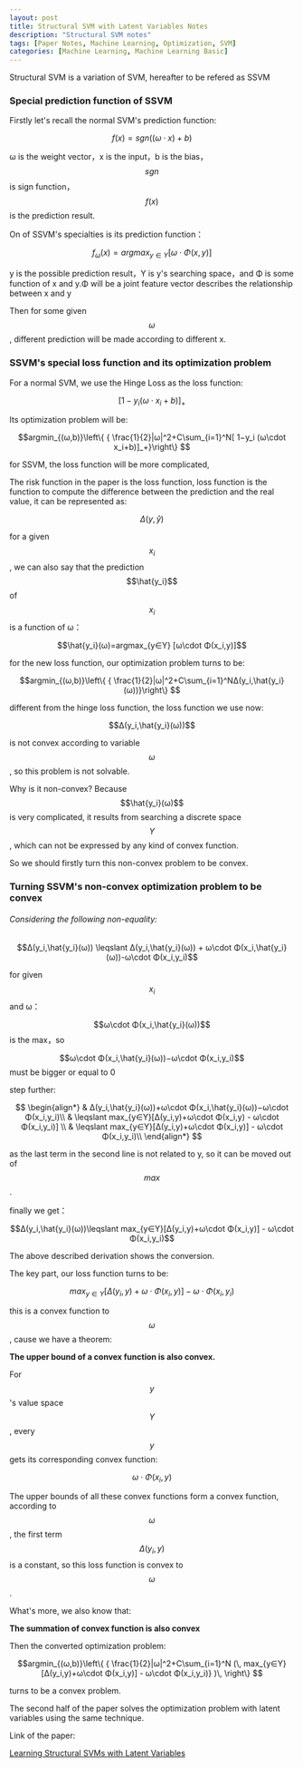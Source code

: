 ```yaml
---
layout: post
title: Structural SVM with Latent Variables Notes
description: "Structural SVM notes"
tags: [Paper Notes, Machine Learning, Optimization, SVM]
categories: [Machine Learning, Machine Learning Basic]
---
```


Structural SVM is a variation of SVM, hereafter to be refered as SSVM 

### Special prediction function of SSVM

Firstly let's recall the normal SVM's prediction function:

$$f(x)=sgn((ω\cdot x)+b) $$

ω is the weight vector，x is the input，b is the bias，$$sgn$$ is sign function，$$f(x)$$ is the prediction result.

On of SSVM's specialties is its prediction function：

$$f_ω (x)=argmax_{y∈Υ} [ω\cdot Φ(x,y)]$$

y is the possible prediction result，Υ is y's searching space，and Φ is some function of x and y.Φ will be a joint feature vector describes the relationship between x and y

Then for some given $$\omega$$, different prediction will be made according to different x.

<!-- more -->

### SSVM's special loss function and its optimization problem

For a normal SVM, we use the Hinge Loss as the loss function:



$$[1−y_i (ω\cdot x_i+b)]_+$$

Its optimization problem will be:

$$argmin_{(ω,b)}⁡\left\{ { \frac{1}{2}|ω|^2+C\sum_{i=1}^N[ 1−y_i (ω\cdot x_i+b)]_+}\right\} $$

for SSVM, the loss function will be more complicated,

The risk function in the paper is the loss function, loss function is the function to compute the difference between the prediction and the real value, it can be represented as:



$$Δ(y,\hat{y})$$

for a given $$x_i$$, we can also say that the prediction $$\hat{y_i}$$ of $$x_i$$ is a function of ω：



$$\hat{y_i}(ω)=argmax_{y∈Υ} [ω\cdot Φ(x_i,y)]$$

for the new loss function, our optimization problem turns to be:

$$argmin_{(ω,b)}⁡\left\{ { \frac{1}{2}|ω|^2+C\sum_{i=1}^NΔ(y_i,\hat{y_i} (ω))}\right\} $$

different from the hinge loss function, the loss function we use now:



$$Δ(y_i,\hat{y_i}(ω))$$

is not convex according to variable $$\omega$$, so this problem is not solvable.

Why is it non-convex? Because $$\hat{y_i}(ω)$$ is very complicated, it results from searching a discrete space $$Υ$$, which can not be expressed by any kind of convex function.

So we should firstly turn this non-convex problem to be convex.

### Turning SSVM's non-convex optimization problem to be convex

###### Considering the following non-equality:



$$Δ(y_i,\hat{y_i}(ω)) \leqslant Δ(y_i,\hat{y_i}(ω)) + ω\cdot Φ(x_i,\hat{y_i}(ω))-ω\cdot Φ(x_i,y_i)$$ 


for given $$x_i$$ and ω：

$$ω\cdot Φ(x_i,\hat{y_i}(ω))$$ is the max，so

$$ω\cdot Φ(x_i,\hat{y_i}(ω))−ω\cdot Φ(x_i,y_i)$$ must be bigger or equal to 0


step further:

$$
\begin{align*}
& Δ(y_i,\hat{y_i}(ω))+ω\cdot Φ(x_i,\hat{y_i}(ω))−ω\cdot Φ(x_i,y_i)\\
& \leqslant max_{y∈Υ}[Δ(y_i,y)+ω\cdot Φ(x_i,y) - ω\cdot Φ(x_i,y_i)] \\
& \leqslant max_{y∈Υ}[Δ(y_i,y)+ω\cdot Φ(x_i,y)] - ω\cdot Φ(x_i,y_i)\\
\end{align*}
$$

as the last term in the second line is not related to y, so it can be moved out of $$max$$.

finally we get：

$$Δ(y_i,\hat{y_i}(ω))\leqslant max_{y∈Υ}[Δ(y_i,y)+ω\cdot Φ(x_i,y)] - ω\cdot Φ(x_i,y_i)$$

The above described derivation shows the conversion.

The key part, our loss function turns to be:

$$max_{y∈Υ}[Δ(y_i,y)+ω\cdot Φ(x_i,y)] - ω\cdot Φ(x_i,y_i)$$

this is a convex function to $$\omega$$, cause we have a theorem:

**The upper bound of a convex function is also convex.**

For $$y$$'s value space $$Y$$, every $$y$$ gets its corresponding convex function:



 $$ω\cdot Φ(x_i,y)$$

The upper bounds of all these convex functions form a convex function, according to $$\omega$$, the first term $$Δ(y_i,y)$$ is a constant, so this loss function is convex to $$\omega$$.

What's more, we also know that:

**The summation of convex function is also convex**

Then the converted optimization problem:

$$argmin_{(ω,b)}⁡\left\{ { \frac{1}{2}|ω|^2+C\sum_{i=1}^N (\,  max_{y∈Υ}[Δ(y_i,y)+ω\cdot Φ(x_i,y)] - ω\cdot Φ(x_i,y_i)} )\, \right\} $$

turns to be a convex problem.

The second half of the paper solves the optimization problem with latent variables using the same technique.

Link of the paper:

[Learning Structural SVMs with Latent Variables](http://www.cs.cornell.edu/~cnyu/papers/siso_workshop.pdf)




